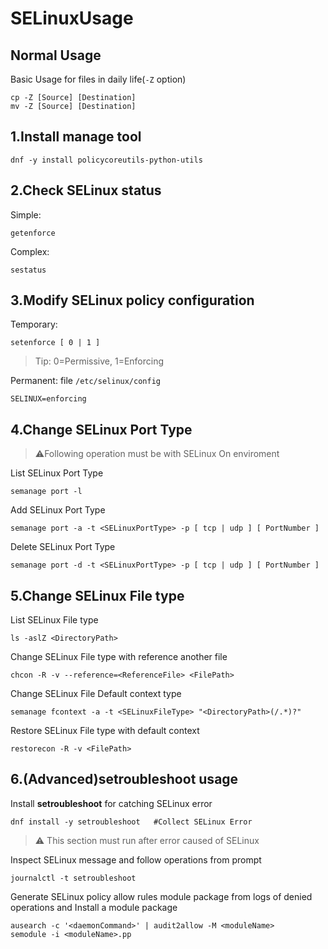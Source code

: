 # SELinuxUsage

## Normal Usage

Basic Usage for files in daily life(`-Z` option)

```
cp -Z [Source] [Destination]
mv -Z [Source] [Destination]
```

## 1.Install manage tool

```
dnf -y install policycoreutils-python-utils
```

## 2.Check SELinux status

Simple:
```
getenforce
```

Complex:
```
sestatus
```

## 3.Modify SELinux policy configuration

Temporary:
```
setenforce [ 0 | 1 ]
```

>Tip: 0=Permissive, 1=Enforcing

Permanent:
file `/etc/selinux/config`
```
SELINUX=enforcing
```

## 4.Change SELinux Port Type

>:warning:Following operation must be with SELinux On enviroment

List SELinux Port Type
```
semanage port -l
```

Add SELinux Port Type

```
semanage port -a -t <SELinuxPortType> -p [ tcp | udp ] [ PortNumber ]
```

Delete SELinux Port Type
```
semanage port -d -t <SELinuxPortType> -p [ tcp | udp ] [ PortNumber ]
```

## 5.Change SELinux File type

List SELinux File type
```
ls -aslZ <DirectoryPath>
```

Change SELinux File type with reference another file
```
chcon -R -v --reference=<ReferenceFile> <FilePath>
```

Change SELinux File Default context type
```
semanage fcontext -a -t <SELinuxFileType> "<DirectoryPath>(/.*)?"
```

Restore SELinux File type with default context
```
restorecon -R -v <FilePath>
```

## 6.(Advanced)setroubleshoot usage

Install **setroubleshoot** for catching SELinux error

```
dnf install -y setroubleshoot	#Collect SELinux Error
```

>:warning: This section must run after error caused of SELinux

Inspect SELinux message and follow operations from prompt

```
journalctl -t setroubleshoot
```

Generate SELinux policy allow rules module package from logs of denied operations and Install a module package
```
ausearch -c '<daemonCommand>' | audit2allow -M <moduleName>
semodule -i <moduleName>.pp
```
